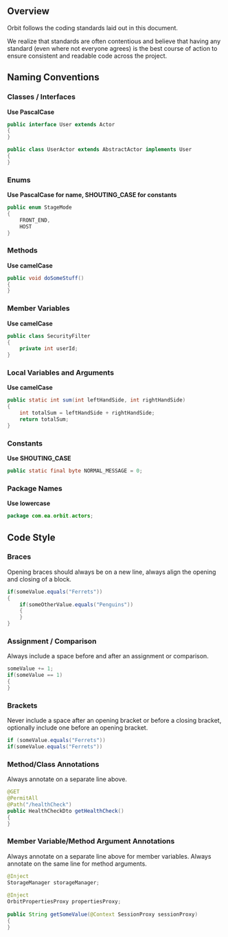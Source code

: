 Overview 
----------
Orbit follows the coding standards laid out in this document.

We realize that standards are often contentious and believe that having any standard (even where not everyone agrees) is the best course of action to ensure consistent and readable code across the project.

Naming Conventions 
----------

### Classes / Interfaces
**Use PascalCase** 
```java
public interface User extends Actor
{
}

public class UserActor extends AbstractActor implements User
{
}
```

### Enums

**Use PascalCase for name, SHOUTING_CASE for constants** 
```java
public enum StageMode
{
    FRONT_END, 
    HOST
}
```

### Methods 
**Use camelCase**
```java
public void doSomeStuff()
{
}
```
### Member Variables
**Use camelCase**
```java
public class SecurityFilter
{
    private int userId;
}
```

### Local Variables and Arguments
**Use camelCase**
```java
public static int sum(int leftHandSide, int rightHandSide)
{
    int totalSum = leftHandSide + rightHandSide;
    return totalSum;
}
```

### Constants
**Use SHOUTING_CASE**
```java
public static final byte NORMAL_MESSAGE = 0;
```

### Package Names
**Use lowercase** 
```java
package com.ea.orbit.actors;
```

Code Style
----------

### Braces
Opening braces should always be on a new line, always align the opening and closing of a block.
```java
if(someValue.equals("Ferrets"))
{
    if(someOtherValue.equals("Penguins"))
    {
    }
}
```

### Assignment / Comparison
Always include a space before and after an assignment or comparison.
```java
someValue += 1;
if(someValue == 1)
{
}
```

### Brackets
Never include a space after an opening bracket or before a closing bracket, optionally include one before an opening bracket.
```java
if (someValue.equals("Ferrets"))
if(someValue.equals("Ferrets"))
```

### Method/Class Annotations
Always annotate on a separate line above.
```java
@GET 
@PermitAll 
@Path("/healthCheck")
public HealthCheckDto getHealthCheck()
{
}
```

### Member Variable/Method Argument Annotations
Always annotate on a separate line above for member variables. Always annotate on the same line for method arguments.
```java
@Inject
StorageManager storageManager;
 
@Inject 
OrbitPropertiesProxy propertiesProxy;
 
public String getSomeValue(@Context SessionProxy sessionProxy)
{
}
```